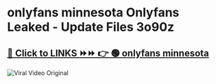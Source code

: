 
 # onlyfans minnesota Onlyfans Leaked - Update Files 3o90z

## <h2><a href="https://clipsfans.com/onlyfans_minnesota&ref=git">🔗 Click to LINKS ⏩⏩ 👉 🟢 onlyfans minnesota </a></h2>

<a href="https://clipsfans.com/onlyfans_minnesota&ref=git" rel="nofollow" data-target="animated-image.originalLink"><img src="https://i.ibb.co.com/xMMVF88/686577567.gif" alt="Viral Video Original" style="max-width: 100%; display: inline-block;" data-target="animated-image.originalImage"></a>

